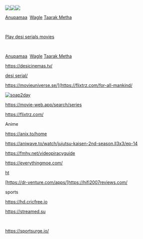 <p>&nbsp;</p>

<p><a href="https://www.bollyzone.tv/category/anupama/"><img src="https://www.bollyzone.tv/wp-content/uploads/2021/10/Anupamaa-poster-226x300.webp" /></a><a href="https://www.bollyzone.tv/category/wagle-ki-duniya/"><img src="https://www.bollyzone.tv/wp-content/uploads/2021/11/Wagle-Ki-Duniya-Poster-200x300.jpg" /></a><a href="https://www.bollyzone.tv/category/taarak-mehta-ka-ooltah-chashmah/"><img src="https://www.bollyzone.tv/wp-content/uploads/2021/11/Taarak-Mehta-poster-203x300.jpg" /></a></p>

<p><a target="_blank" rel="noopener noreferrer" href="https://www.yodesitv.info/category/star-plus/anupamaa/">Anupamaa</a>&nbsp; <a target="_blank" rel="noopener noreferrer" href="https://www.yodesitv.info/category/sab-tv/wagle-ki-duniya/">Wagle</a>&nbsp;<a target="_blank" rel="noopener noreferrer" href="https://www.yodesitv.info/category/sab-tv/taarak-mehta-ka-ooltah-chashmah-sab/">Taarak Metha</a></p>
<p>&nbsp;</p>
<p><a target="_blank" rel="noopener noreferrer" href="https://playdesi.net/playdesi/">Play desi serials movies</a>&nbsp;</p>

<p>&nbsp;</p>

<p><a href="https://www.desi-serials.cc/watch-online/star-plus/anupamaa/">Anupamaa</a>&nbsp;&nbsp;<a href="https://www.desi-serials.cc/watch-online/sab-tv/wagle-ki-duniya/">Wagle</a>&nbsp;<a href="https://www.desi-serials.cc/watch-online/sab-tv/taarak-mehta-ka-ooltah-chashmah-updateslatest/">Taarak Metha</a></p>

<p><a href="https://desicinemas.tv/">https://desicinemas.tv/</a></p>

<p><a href="https://yrkkhdesiserial.su/"> desi serial/</a></p>

<p><a href="https://flixtrz.com/for-all-mankind/">https://movieuniverse.se/](https://flixtrz.com/for-all-mankind/</a></p>

<p><a href="https://soap2day.tf/home"><img alt="soap2day" src="[https://soap2day.tf/assets/img/uploads/logo_soap.png](https://www.soap2day.tf/storage/upload/logo/soap2day.tf_frontend.png?v=1723030095)" /></a></p>

<p><a href="https://movie-web.app/search/series">https://movie-web.app/search/series</a></p>

<p><a href="https://flixtrz.com/">https://flixtrz.com/</a></p>



<p>Anime</p>

<p><a href="https://anix.to/home">https://anix.to/home</a></p>

<p><a href="https://aniwave.to/watch/jujutsu-kaisen-2nd-season.ll3x3/ep-14">https://aniwave.to/watch/jujutsu-kaisen-2nd-season.ll3x3/ep-14</a></p>

<p><a href="https://fmhy.net/videopiracyguide">https://fmhy.net/videopiracyguide</a></p>

<p><a href="https://everythingmoe.com/">https://everythingmoe.com/</a></p>

<p><a href="https://hifi2007reviews.com/ ">ht</a></p>

<p><a href="https://dr-venture.com/apps/">[https://dr-venture.com/apps/]https://hifi2007reviews.com/</a></p>

<p>sports</p>

<p><a href="https://hd.cricfree.io">https://hd.cricfree.io</a></p>

<p><a href="https://streamed.su">https://streamed.su</a></p>
<p>&nbsp;</p>

<p><a href="https://sportsurge.io/"> https://sportsurge.io/</a></p>
